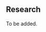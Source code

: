 ## Research

To be added.

<!-- My research papers can be found at:
[https://economics.ubc.ca/faculty-and-staff/vitor-farinha-luz/](https://economics.ubc.ca/faculty-and-staff/vitor-farinha-luz/) -->
